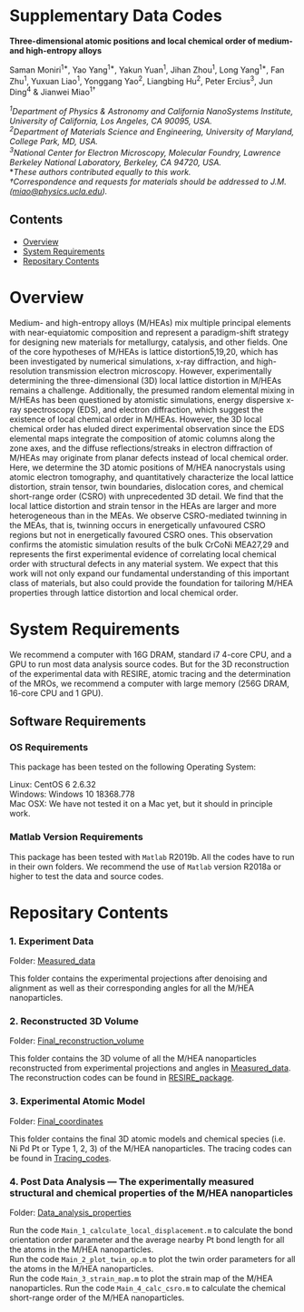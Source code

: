 # Supplementary Data Codes 

**Three-dimensional atomic positions and local chemical order of medium-and high-entropy alloys**

Saman Moniri<sup>1*</sup>, Yao Yang<sup>1*</sup>, Yakun Yuan<sup>1</sup>, Jihan Zhou<sup>1</sup>, Long Yang<sup>1*</sup>, Fan Zhu<sup>1</sup>, Yuxuan Liao<sup>1</sup>, Yonggang Yao<sup>2</sup>, Liangbing Hu<sup>2</sup>, Peter Ercius<sup>3</sup>, Jun Ding<sup>4</sup> & Jianwei Miao<sup>1†</sup>    

*<sup>1</sup>Department of Physics & Astronomy and California NanoSystems Institute, University of California, Los Angeles, CA 90095, USA.*    
*<sup>2</sup>Department of Materials Science and Engineering, University of Maryland, College Park, MD, USA.*      
*<sup>3</sup>National Center for Electron Microscopy, Molecular Foundry, Lawrence Berkeley National Laboratory, Berkeley, CA 94720, USA.*   
**These authors contributed equally to this work.*     
*†Correspondence and requests for materials should be addressed to J.M. (miao@physics.ucla.edu).*  

## Contents

- [Overview](#overview)
- [System Requirements](#system-requirements)
- [Repositary Contents](#repositary-contents)

# Overview

Medium- and high-entropy alloys (M/HEAs) mix multiple principal elements with near-equiatomic composition and represent a paradigm-shift strategy for designing new materials for metallurgy, catalysis, and other fields. One of the core hypotheses of M/HEAs is lattice distortion5,19,20, which has been investigated by numerical simulations, x-ray diffraction, and high-resolution transmission electron microscopy. However, experimentally determining the three-dimensional (3D) 
local lattice distortion in M/HEAs remains a challenge. Additionally, the presumed random elemental mixing in M/HEAs has been questioned by atomistic simulations, energy dispersive x-ray spectroscopy (EDS), and electron diffraction, which suggest the existence of local chemical order in M/HEAs. However, the 3D local chemical order has eluded direct experimental observation since the EDS elemental maps integrate the composition of atomic columns along the zone axes, and the diffuse reflections/streaks in electron diffraction of M/HEAs may originate from planar defects instead of local chemical order. Here, we determine the 3D atomic positions of M/HEA nanocrystals using atomic electron tomography, and quantitatively characterize the local lattice distortion, strain tensor, twin boundaries, dislocation cores, and chemical short-range order (CSRO) with unprecedented 3D detail. We find that the local lattice distortion and strain tensor in the HEAs are larger and more heterogeneous than in the MEAs. We observe CSRO-mediated twinning in the MEAs, that is, twinning occurs in energetically unfavoured CSRO regions but not in energetically favoured CSRO ones. This observation confirms the atomistic simulation results of the bulk CrCoNi MEA27,29 and represents the first experimental evidence of correlating local chemical order with structural defects in any material system. We expect that this work will not only expand our fundamental understanding of this important class of materials, but also could provide the foundation for tailoring M/HEA properties through lattice distortion and local chemical order.

# System Requirements

We recommend a computer with 16G DRAM, standard i7 4-core CPU, and a GPU to run most data analysis source codes. But for the 3D reconstruction of the experimental data with RESIRE, atomic tracing and the determination of the MROs, we recommend a computer with large memory (256G DRAM, 16-core CPU and 1 GPU).

## Software Requirements

### OS Requirements

This package has been tested on the following Operating System:

Linux: CentOS 6 2.6.32    
Windows: Windows 10 18368.778    
Mac OSX: We have not tested it on a Mac yet, but it should in principle work.     

### Matlab Version Requirements

This package has been tested with `Matlab` R2019b. All the codes have to run in their own folders. We recommend the use of `Matlab` version R2018a or higher to test the data and source codes.

# Repositary Contents

### 1. Experiment Data

Folder: [Measured_data](./1_Measured_data)

This folder contains the experimental projections after denoising and alignment as well as their corresponding angles for all the M/HEA nanoparticles.

### 2. Reconstructed 3D Volume

Folder: [Final_reconstruction_volume](./2_Final_reconstruction_volume)

This folder contains the 3D volume of all the M/HEA nanoparticles reconstructed from experimental projections and angles in [Measured_data](./1_Measured_data). 
The reconstruction codes can be found in [RESIRE_package](https://github.com/AET-MetallicGlass/Supplementary-Data-Codes/tree/master/2_RESIRE_package).

### 3. Experimental Atomic Model

Folder: [Final_coordinates](./3_Final_coordinates)

This folder contains the final 3D atomic models and chemical species (i.e. Ni Pd Pt or Type 1, 2, 3) of the M/HEA nanoparticles. 
The tracing codes can be found in [Tracing_codes](https://github.com/AET-MetallicGlass/Supplementary-Data-Codes/tree/master/4_Tracing_and_classification).

### 4. Post Data Analysis — The experimentally measured structural and chemical properties of the M/HEA nanoparticles

Folder: [Data_analysis_properties](./4_Data_analysis_properties)

Run the code `Main_1_calculate_local_displacement.m` to calculate the bond orientation order parameter and the average nearby Pt bond length for all the atoms in the M/HEA nanoparticles.    
Run the code `Main_2_plot_twin_op.m` to plot the twin order parameters for all the atoms in the M/HEA nanoparticles.   
Run the code `Main_3_strain_map.m` to plot the strain map of the M/HEA nanoparticles.
Run the code `Main_4_calc_csro.m` to calculate the chemical short-range order of the M/HEA nanoparticles.

